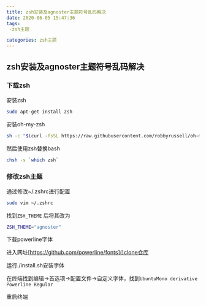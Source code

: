 ```yaml
---
title: zsh安装及agnoster主题符号乱码解决
date: 2020-06-05 15:47:36
tags:
 -zsh主题

categories: zsh主题
---
```

## zsh安装及agnoster主题符号乱码解决

### 下载zsh

安装zsh

```bash
sudo apt-get install zsh
```

<!--more-->

安装oh-my-zsh

```bash
sh -c "$(curl -fsSL https://raw.githubusercontent.com/robbyrussell/oh-my-zsh/master/tools/install.sh)"
```

然后使用zsh替换bash

```bash
chsh -s `which zsh`
```

### 修改zsh主题

通过修改~/.zshrc进行配置

```bash
sudo vim ~/.zshrc
```

找到```ZSH_THEME``` 后将其改为

```bash
ZSH_THEME="agnoster"
```

下载powerline字体

进入网址[https://github.com/powerline/fonts]()clone仓库

运行./install.sh安装字体




在终端找到编辑->首选项->配置文件->自定义字体，找到```UbuntuMono derivative Powerline Regular``` 

重启终端

